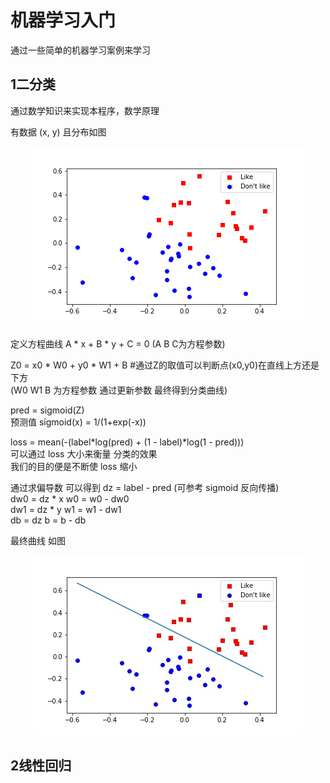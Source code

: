 # 机器学习入门
通过一些简单的机器学习案例来学习

## 1二分类

通过数学知识来实现本程序，数学原理   

有数据 (x, y)  且分布如图

<p align="center">
  <img src="classification/temp.png">
</p>

定义方程曲线 A * x + B * y + C = 0      (A B C为方程参数)

Z0 = x0 * W0 + y0 * W1 + B        #通过Z的取值可以判断点(x0,y0)在直线上方还是下方    
(W0 W1 B 为方程参数  通过更新参数  最终得到分类曲线)

pred = sigmoid(Z)       
预测值   sigmoid(x) = 1/(1+exp(-x))

loss = mean(-(label*log(pred) + (1 - label)*log(1 - pred)))     
可以通过  loss 大小来衡量 分类的效果  
我们的目的便是不断使 loss 缩小   

通过求偏导数  可以得到   dz = label - pred  (可参考  sigmoid 反向传播)   
dw0 = dz * x     w0 = w0 - dw0     
dw1 = dz * y     w1 = w1 - dw1    
db = dz          b = b - db      

最终曲线 如图

<p align="center">
  <img src="classification/temp.jpg">
</p>

## 2线性回归
